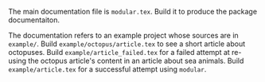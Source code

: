The main documentation file is `modular.tex`.
Build it to produce the package documentaiton.

The documentation refers to an example project whose sources are in `example/`.
Build `example/octopus/article.tex` to see a short article about octopuses.
Build `example/article_failed.tex` for a failed attempt at re-using the octopus article's content in an article about sea animals.
Build `example/article.tex` for a successful attempt using `modular`.

